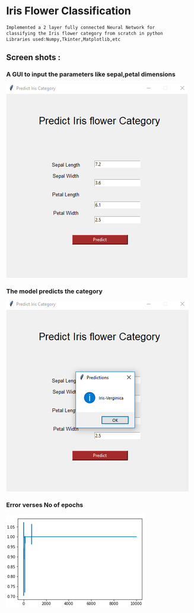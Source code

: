 # Iris Flower Classification

```
Implemented a 2 layer fully connected Neural Network for 
classifying the Iris flower category from scratch in python  
Libraries used:Numpy,Tkinter,Matplotlib,etc
```


## Screen shots :

### A GUI to input the parameters like sepal,petal dimensions

![Alt text](input.png?raw=true "Input")

### The model predicts the category

![Alt text](output.png?raw=true "Output")

### Error verses No of epochs 

![Alt text](errorgraph.png?raw=true "error vs epoch")


